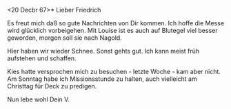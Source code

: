  <20 Decbr 67>*
Lieber Friedrich

Es freut mich daß so gute Nachrichten von Dir kommen. Ich hoffe die Messe wird glücklich vorbeigehen. Mit Louise ist es auch auf Blutegel viel besser geworden, morgen soll sie nach Nagold.

Hier haben wir wieder Schnee. Sonst gehts gut. Ich kann meist früh aufstehen und schaffen.

Kies hatte versprochen mich zu besuchen - letzte Woche - kam aber nicht. Am Sonntag habe ich Missionsstunde zu halten, auch vielleicht am Christtag für Deck zu predigen.

 Nun lebe wohl
 Dein V.
